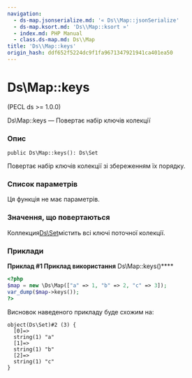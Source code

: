```yaml
---
navigation:
  - ds-map.jsonserialize.md: '« Ds\\Map::jsonSerialize'
  - ds-map.ksort.md: 'Ds\\Map::ksort »'
  - index.md: PHP Manual
  - class.ds-map.md: Ds\\Map
title: 'Ds\\Map::keys'
origin_hash: ddf652f5224dc9f1fa9671347921941ca401ea50
---
```

# Ds\\Map::keys

(PECL ds >= 1.0.0)

Ds\\Map::keys — Повертає набір ключів колекції

### Опис

```methodsynopsis
public Ds\Map::keys(): Ds\Set
```

Повертає набір ключів колекції зі збереженням їх порядку.

### Список параметрів

Ця функція не має параметрів.

### Значення, що повертаються

Коллекция[Ds\\Set](class.ds-set.md)містить всі ключі поточної колекції.

### Приклади

**Приклад #1 Приклад використання** Ds\\Map::keys()\*\*\*\*

```php
<?php
$map = new \Ds\Map(["a" => 1, "b" => 2, "c" => 3]);
var_dump($map->keys());
?>
```

Висновок наведеного прикладу буде схожим на:

```
object(Ds\Set)#2 (3) {
  [0]=>
  string(1) "a"
  [1]=>
  string(1) "b"
  [2]=>
  string(1) "c"
}
```
